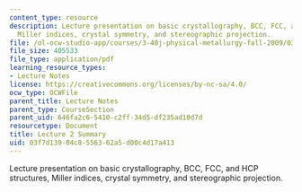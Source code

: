 ```yaml
---
content_type: resource
description: Lecture presentation on basic crystallography, BCC, FCC, and HCP structures,
  Miller indices, crystal symmetry, and stereographic projection.
file: /ol-ocw-studio-app/courses/3-40j-physical-metallurgy-fall-2009/03f7d13904c8556362a5d00c4d17a413_MIT3_40JF09_lec02.pdf
file_size: 405533
file_type: application/pdf
learning_resource_types:
- Lecture Notes
license: https://creativecommons.org/licenses/by-nc-sa/4.0/
ocw_type: OCWFile
parent_title: Lecture Notes
parent_type: CourseSection
parent_uid: 646fa2c6-5410-c2ff-34d5-df235ad10d7d
resourcetype: Document
title: Lecture 2 Summary
uid: 03f7d139-04c8-5563-62a5-d00c4d17a413
---
```

Lecture presentation on basic crystallography, BCC, FCC, and HCP structures, Miller indices, crystal symmetry, and stereographic projection.